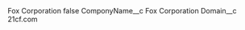 <?xml version="1.0" encoding="UTF-8"?>
<CustomMetadata xmlns="http://soap.sforce.com/2006/04/metadata" xmlns:xsi="http://www.w3.org/2001/XMLSchema-instance" xmlns:xsd="http://www.w3.org/2001/XMLSchema">
    <label>Fox Corporation</label>
    <protected>false</protected>
    <values>
        <field>ComponyName__c</field>
        <value xsi:type="xsd:string">Fox Corporation</value>
    </values>
    <values>
        <field>Domain__c</field>
        <value xsi:type="xsd:string">21cf.com</value>
    </values>
</CustomMetadata>
